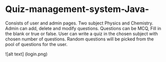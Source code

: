 # Quiz-management-system-Java-
Consists of user and admin pages. Two subject Physics and Chemistry. Admin can add, delete and modify 
questions. Questions can be MCQ, Fill in the blank or true or false. User can write a quiz in the chosen 
subject with chosen number of questions. Random questions will be picked from the pool of questions for 
the user.

![alt text] (login.png)

